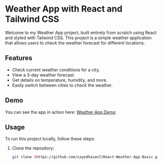 # Weather App with React and Tailwind CSS

Welcome to my Weather App project, built entirely from scratch using React and styled with Tailwind CSS. This project is a simple weather application that allows users to check the weather forecast for different locations.

## Features

- Check current weather conditions for a city.
- View a 3-day weather forecast.
- Get details on temperature, humidity, and more.
- Easily switch between cities to check the weather.

## Demo

You can see the app in action here: [Weather App Demo]([(https://weather72.netlify.app/)])

## Usage

To run this project locally, follow these steps:

1. Clone the repository:
   ```bash
   git clone (https://github.com/sayedhasan7/React-Weather-App-Basic.git)https://github.com/sayedhasan7/React-Weather-App-Basic.git
